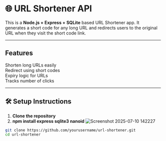 # 🌐 URL Shortener API

This is a **Node.js + Express + SQLite** based URL Shortener app. It generates a short code for any long URL and redirects users to the original URL when they visit the short code link.

---

##  Features

 Shorten long URLs easily  
 Redirect using short codes  
Expiry logic for URLs   
 Tracks number of clicks

---

## 🛠️ Setup Instructions

1. **Clone the repository**
2. **npm install express sqlite3 nanoid**
![Screenshot 2025-07-10 142227](https://github.com/user-attachments/assets/ba4537e6-abce-4df4-9600-f87036395f31)

```bash
git clone https://github.com/yourusername/url-shortener.git
cd url-shortener
